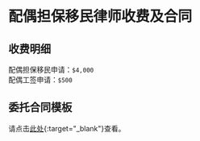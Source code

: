 # 配偶担保移民律师收费及合同

## 收费明细

配偶担保移民申请：`$4,000`<br>
配偶工签申请：`$500`

## 委托合同模板

请点击[此处](https://docs.google.com/document/d/1lY94xQK01_KWh86YbWm_LcdkDIWaYTfW/edit?usp=sharing&ouid=104966965464336911050&rtpof=true&sd=true){:target="\_blank"}查看。
